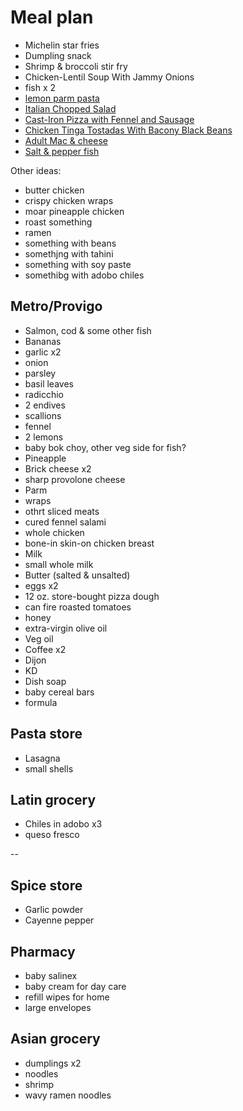 # Meal plan

- Michelin star fries
- Dumpling snack
- Shrimp & broccoli stir fry
- Chicken-Lentil Soup With Jammy Onions
- fish x 2
- [lemon parm pasta](https://www.bonappetit.com/recipe/pasta-with-brown-butter-whole-lemon-and-parmesan)
- [Italian Chopped Salad](https://www.bonappetit.com/recipe/italian-chopped-salad)
- [Cast-Iron Pizza with Fennel and Sausage](https://www.bonappetit.com/recipe/cast-iron-pizza-with-fennel-and-sausage)
- [Chicken Tinga Tostadas With Bacony Black Beans](https://www.bonappetit.com/recipe/chicken-tinga-tostadas)
- [Adult Mac & cheese](https://www.bonappetit.com/recipe/adult-mac-and-cheese)
- [Salt & pepper fish](https://www.bonappetit.com/recipe/salt-and-pepper-fish)

Other ideas:

- butter chicken
- crispy chicken wraps
- moar pineapple chicken
- roast something
- ramen
- something with beans
- somethjng with tahini
- something with soy paste
- somethibg with adobo chiles

## Metro/Provigo

- Salmon, cod & some other fish
- Bananas
- garlic x2
- onion
- parsley
- basil leaves
- radicchio
- 2 endives
- scallions
- fennel
- 2 lemons
- baby bok choy, other veg side for fish?
- Pineapple
- Brick cheese x2
- sharp provolone cheese
- Parm
- wraps
- othrt sliced meats
- cured fennel salami
- whole chicken
- bone-in skin-on chicken breast
- Milk
- small whole milk
- Butter (salted & unsalted)
- eggs x2
- 12 oz. store-bought pizza dough
- can fire roasted tomatoes
- honey
- extra-virgin olive oil
- Veg oil
- Coffee x2
- Dijon
- KD
- Dish soap
- baby cereal bars
- formula

## Pasta store

- Lasagna
- small shells

## Latin grocery

- Chiles in adobo x3
- queso fresco

--

## Spice store

- Garlic powder
- Cayenne pepper

## Pharmacy

- baby salinex
- baby cream for day care
- refill wipes for home
- large envelopes

## Asian grocery

- dumplings x2
- noodles
- shrimp
- wavy ramen noodles
